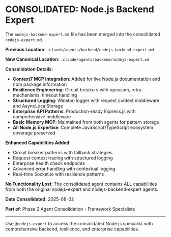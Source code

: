 # CONSOLIDATED: Node.js Backend Expert

The `nodejs-backend-expert.md` file has been merged into the consolidated `nodejs-expert.md`.

**Previous Location**: `.claude/agents/backend/nodejs-backend-expert.md`

**New Canonical Location**: `.claude/agents/backend/nodejs-expert.md`

**Consolidation Details**:
- **Context7 MCP Integration**: Added for live Node.js documentation and npm package information
- **Resilience Engineering**: Circuit breakers with opossum, retry mechanisms, timeout handling
- **Structured Logging**: Winston logger with request context middleware and AsyncLocalStorage
- **Enterprise API Patterns**: Production-ready Express.js with comprehensive middleware
- **Basic Memory MCP**: Maintained from both agents for pattern storage
- **All Node.js Expertise**: Complete JavaScript/TypeScript ecosystem coverage preserved

**Enhanced Capabilities Added**:
- Circuit breaker patterns with fallback strategies
- Request context tracing with structured logging
- Enterprise health check endpoints
- Advanced error handling with contextual logging
- Real-time Socket.io with resilience patterns

**No Functionality Lost**: The consolidated agent contains ALL capabilities from both the original nodejs-expert and nodejs-backend-expert agents.

**Date Consolidated**: 2025-08-02

**Part of**: Phase 2 Agent Consolidation - Framework Specialists

---

Use `@nodejs-expert` to access the consolidated Node.js specialist with comprehensive backend, resilience, and enterprise capabilities.